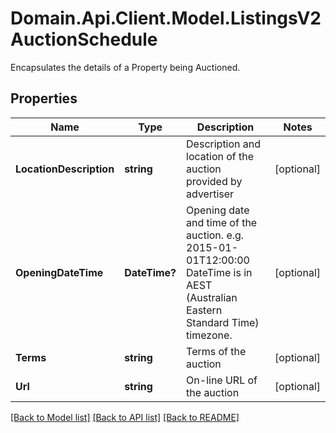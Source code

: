# Domain.Api.Client.Model.ListingsV2AuctionSchedule
Encapsulates the details of a Property being Auctioned.
## Properties

Name | Type | Description | Notes
------------ | ------------- | ------------- | -------------
**LocationDescription** | **string** | Description and location of the auction provided by advertiser | [optional] 
**OpeningDateTime** | **DateTime?** | Opening date and time of the auction. e.g. 2015-01-01T12:00:00  DateTime is in AEST (Australian Eastern Standard Time) timezone. | [optional] 
**Terms** | **string** | Terms of the auction | [optional] 
**Url** | **string** | On-line URL of the auction | [optional] 

[[Back to Model list]](../README.md#documentation-for-models) [[Back to API list]](../README.md#documentation-for-api-endpoints) [[Back to README]](../README.md)

